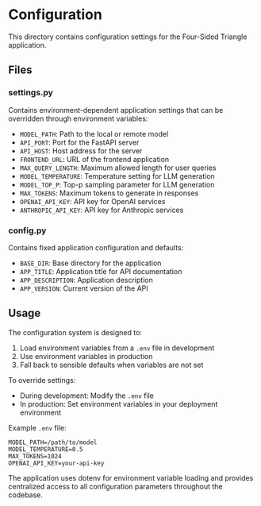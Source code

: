 # Configuration

This directory contains configuration settings for the Four-Sided Triangle application.

## Files

### settings.py
Contains environment-dependent application settings that can be overridden through environment variables:
- `MODEL_PATH`: Path to the local or remote model
- `API_PORT`: Port for the FastAPI server
- `API_HOST`: Host address for the server
- `FRONTEND_URL`: URL of the frontend application
- `MAX_QUERY_LENGTH`: Maximum allowed length for user queries
- `MODEL_TEMPERATURE`: Temperature setting for LLM generation
- `MODEL_TOP_P`: Top-p sampling parameter for LLM generation
- `MAX_TOKENS`: Maximum tokens to generate in responses
- `OPENAI_API_KEY`: API key for OpenAI services
- `ANTHROPIC_API_KEY`: API key for Anthropic services

### config.py
Contains fixed application configuration and defaults:
- `BASE_DIR`: Base directory for the application
- `APP_TITLE`: Application title for API documentation
- `APP_DESCRIPTION`: Application description
- `APP_VERSION`: Current version of the API

## Usage

The configuration system is designed to:
1. Load environment variables from a `.env` file in development
2. Use environment variables in production
3. Fall back to sensible defaults when variables are not set

To override settings:
- During development: Modify the `.env` file
- In production: Set environment variables in your deployment environment

Example `.env` file:
```
MODEL_PATH=/path/to/model
MODEL_TEMPERATURE=0.5
MAX_TOKENS=1024
OPENAI_API_KEY=your-api-key
```

The application uses dotenv for environment variable loading and provides centralized access to all configuration parameters throughout the codebase. 